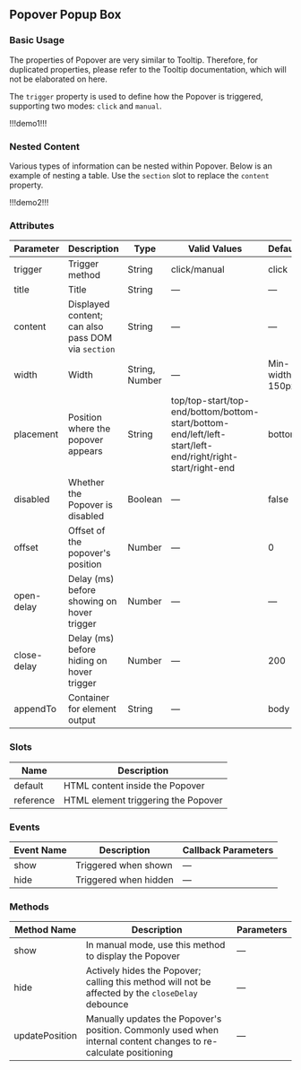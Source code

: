 ## Popover Popup Box  

### Basic Usage  

The properties of Popover are very similar to Tooltip. Therefore, for duplicated properties, please refer to the Tooltip documentation, which will not be elaborated on here.  

The `trigger` property is used to define how the Popover is triggered, supporting two modes: `click` and `manual`.  

!!!demo1!!!  

### Nested Content  

Various types of information can be nested within Popover. Below is an example of nesting a table. Use the `section` slot to replace the `content` property.  

!!!demo2!!!  

### Attributes  

| Parameter    | Description                                  | Type           | Valid Values                                                                                            | Default         |  
| ------------ | -------------------------------------------- | -------------- | ------------------------------------------------------------------------------------------------------- | --------------- |  
| trigger      | Trigger method                              | String         | click/manual                                                                                           | click           |  
| title        | Title                                       | String         | —                                                                                                      | —               |  
| content      | Displayed content; can also pass DOM via `section` | String         | —                                                                                                      | —               |  
| width        | Width                                       | String, Number | —                                                                                                      | Min-width 150px |  
| placement    | Position where the popover appears          | String         | top/top-start/top-end/bottom/bottom-start/bottom-end/left/left-start/left-end/right/right-start/right-end | bottom          |  
| disabled     | Whether the Popover is disabled             | Boolean        | —                                                                                                      | false           |  
| offset       | Offset of the popover's position            | Number         | —                                                                                                      | 0               |  
| open-delay   | Delay (ms) before showing on hover trigger  | Number         | —                                                                                                      | —               |  
| close-delay  | Delay (ms) before hiding on hover trigger   | Number         | —                                                                                                      | 200             |  
| appendTo     | Container for element output                | String         | —                                                                                                      | body            |  

### Slots  

| Name        | Description                          |  
| ----------- | ------------------------------------ |  
| default     | HTML content inside the Popover      |  
| reference   | HTML element triggering the Popover  |  

### Events  

| Event Name | Description          | Callback Parameters |  
| ---------- | -------------------- | ------------------- |  
| show       | Triggered when shown | —                   |  
| hide       | Triggered when hidden | —                   |  

### Methods  

| Method Name      | Description                                                                                   | Parameters |  
| ---------------- | ---------------------------------------------------------------------------------------------- | ---------- |  
| show             | In manual mode, use this method to display the Popover                                        | —          |  
| hide             | Actively hides the Popover; calling this method will not be affected by the `closeDelay` debounce | —          |  
| updatePosition   | Manually updates the Popover's position. Commonly used when internal content changes to re-calculate positioning | —          |